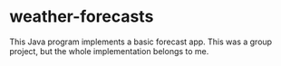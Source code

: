 # weather-forecasts
This Java program implements a basic forecast app. This was a group project, but the whole implementation belongs to me.
